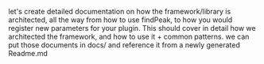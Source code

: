 let's create detailed documentation on how the framework/library is architected, all the way from how to use findPeak, to how you would register new parameters for your plugin. This should cover in detail how we architected the framework, and how to use it + common patterns. we can put those documents in docs/ and reference it from a newly generated Readme.md
